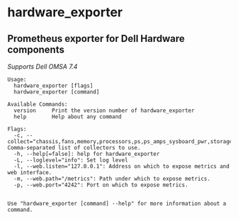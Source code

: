 # hardware_exporter

## Prometheus exporter for Dell Hardware components

*Supports Dell OMSA 7.4*


	Usage:
	  hardware_exporter [flags]
	  hardware_exporter [command]
	
	Available Commands:
	  version     Print the version number of hardware_exporter
	  help        Help about any command
	
	Flags:
	  -c, --collect="chassis,fans,memory,processors,ps,ps_amps_sysboard_pwr,storage_battery,storage_enclosure,storage_controller,storage_vdisk,system,temps,volts": Comma-separated list of collectors to use.
	  -h, --help[=false]: help for hardware_exporter
	  -L, --loglevel="info": Set log level
	  -l, --web.listen="127.0.0.1": Address on which to expose metrics and web interface.
	  -m, --web.path="/metrics": Path under which to expose metrics.
	  -p, --web.port="4242": Port on which to expose metrics.
	
	
	Use "hardware_exporter [command] --help" for more information about a command.